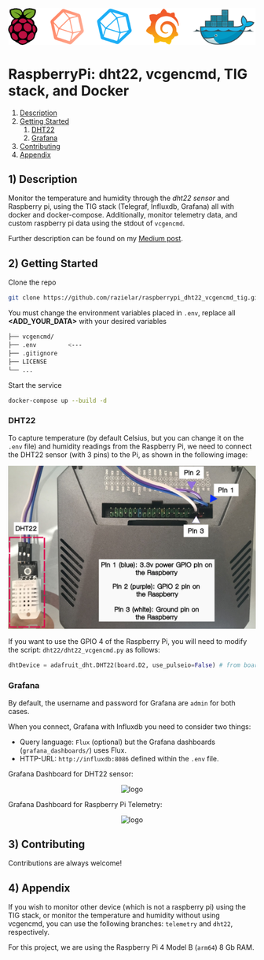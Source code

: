 <div align="center">
<img src="https://github.com/razielar/RaspberryPi_dht22_vcgencmd_tig_docker/blob/main/img/raspberrypi_tig.png" alt="logo"></img>
</div>

# RaspberryPi: dht22, vcgencmd, TIG stack, and Docker

1. [Description](#ds)
2. [Getting Started](#gs)
    1. [DHT22](#dht22)
    2. [Grafana](#grafana)
3. [Contributing](#contributions)
4. [Appendix](#app)

## <a id='ds'></a> 1) Description

Monitor the temperature and humidity through the *dht22 sensor* and Raspberry pi, using the TIG stack (Telegraf, Influxdb, Grafana) all with docker and docker-compose. Additionally, monitor telemetry data, and custom raspberry pi data using the stdout of `vcgencmd`. 

Further description can be found on my [Medium post]().

## <a id='gs'></a> 2) Getting Started

Clone the repo

```bash
git clone https://github.com/razielar/raspberrypi_dht22_vcgencmd_tig.git
```

You must change the environment variables placed in `.env`, replace all **<ADD_YOUR_DATA>** with your desired variables

```bash
├── vcgencmd/
├── .env         <---
├── .gitignore
├── LICENSE
└── ...
```

Start the service

```bash
docker-compose up --build -d
```

### <a id='dht22'></a> DHT22

To capture temperature (by default Celsius, but you can change it on the `.env` file) and humidity readings from the Raspberry Pi, we need to connect the DHT22 sensor (with 3 pins) to the Pi, as shown in the following image:

<div align="center">
<img src="https://github.com/razielar/raspberrypi_dht22_vcgencmd_tig_docker/blob/main/img/dht22_connections.png" alt="logo"></img>
</div>

If you want to use the GPIO 4 of the Raspberry Pi, you will need to modify the script: `dht22/dht22_vcgencmd.py` as follows:

```python
dhtDevice = adafruit_dht.DHT22(board.D2, use_pulseio=False) # from board.D2 to board.D4
```

### <a id='grafana'></a> Grafana

By default, the username and password for Grafana are `admin` for both cases. 

When you connect, Grafana with Influxdb you need to consider two things:

* Query language: `Flux` (optional) but the Grafana dashboards (`grafana_dashboards/`) uses Flux.
* HTTP-URL: `http://influxdb:8086` defined within the `.env` file.

Grafana Dashboard for DHT22 sensor:

<div align="center">
<img src="https://github.com/razielar/raspberrypi_dht22_vcgencmd_tig/blob/main/img/graphana_dashboard_2.png" alt="logo"></img>
</div>

Grafana Dashboard for Raspberry Pi Telemetry:

<div align="center">
<img src="https://github.com/razielar/raspberrypi_dht22_vcgencmd_tig/blob/main/img/graphana_dashboard_1.png" alt="logo"></img>
</div>


## <a id='contributions'></a> 3) Contributing
Contributions are always welcome! 

## <a id='app'></a> 4) Appendix

If you wish to monitor other device (which is not a raspberry pi) using the TIG stack, or monitor the temperature and humidity without using vcgencmd, you can use the following branches: `telemetry` and `dht22`, respectively.

For this project, we are using the Raspberry Pi 4 Model B (`arm64`) 8 Gb RAM.